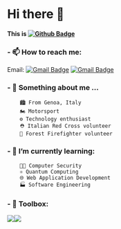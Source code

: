# Hi there 👋
#### This is [![Github Badge](https://img.shields.io/badge/-ghirailghiro-grey?style=flat&logo=github&logoColor=white&link=https://github.com/ghirailghiro/)](https://www.github.com/ghirailghiro/) 

### - 📫 How to reach me:<br>
Email: [![Gmail Badge](https://img.shields.io/badge/-ghirardellim2@gmail.com-c14438?style=flat&logo=Gmail&logoColor=white&link=mailto:ghirardellim2@gmail.com)](mailto:ghirardellim2@gmail.com) [![Gmail Badge](https://img.shields.io/badge/-ghirardellim1@gmail.com-c14438?style=flat&logo=Gmail&logoColor=white&link=mailto:ghirardellim1@gmail.com)](mailto:ghirardellim1@gmail.com)<br>
<!--Social media: [![Twitter][1.2]][1]-->
<!-- Icons [![Instagram][2.1]][2]-->

[1.2]: http://i.imgur.com/wWzX9uB.png (twitter icon without padding)

<!-- Links to your social media accounts -->

[1]: https://twitter.com/
[2]: https://www.instagram.com/ghirailghiro/

### - 🔭 Something about me ...
        🏙️ From Genoa, Italy
        🏍️ Motorsport
        ⚙️ Technology enthusiast
        ⛑️ Italian Red Cross volunteer
        🚒 Forest Firefighter volunteer
### - 🌱 I’m currently learning:<br>
        🐱‍💻 Computer Security
        ⚛️ Quantum Computing
        🌐 Web Application Development
        🏭 Software Engineering
### - 🧰 Toolbox:
![](https://img.shields.io/badge/Editor-VisualStudioCode-informational?style=flat&logo=visual-studio-code&logoColor=white&color=2bbc8a)![](https://img.shields.io/badge/Tool-PostgreSQL-informational?style=flat&logo=PostgreSQL&logoColor=white&color=2bbc8a)



<!--
**ghirailghiro/ghirailghiro** is a ✨ _special_ ✨ repository because its `README.md` (this file) appears on your GitHub profile.

Here are some ideas to get you started:

- 🔭 I’m currently working on ...
- 🌱 I’m currently learning ...
- 👯 I’m looking to collaborate on ...
- 🤔 I’m looking for help with ...
- 💬 Ask me about ...
- 📫 How to reach me: ...
- 😄 Pronouns: ...
- ⚡ Fun fact: ...
-->
